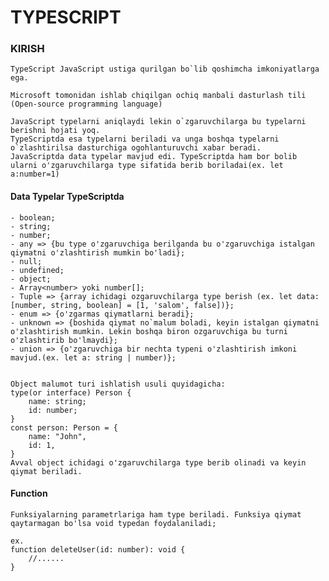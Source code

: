 # TYPESCRIPT

### KIRISH

    TypeScript JavaScript ustiga qurilgan bo`lib qoshimcha imkoniyatlarga ega.

    Microsoft tomonidan ishlab chiqilgan ochiq manbali dasturlash tili (Open-source programming language)

    JavaScript typelarni aniqlaydi lekin o`zgaruvchilarga bu typelarni berishni hojati yoq.
    TypeScriptda esa typelarni beriladi va unga boshqa typelarni o`zlashtirilsa dasturchiga ogohlanturuvchi xabar beradi.
    JavaScriptda data typelar mavjud edi. TypeScriptda ham bor bolib ularni o'zgaruvchilarga type sifatida berib boriladai(ex. let a:number=1)

#### Data Typelar TypeScriptda

    - boolean;
    - string;
    - number;
    - any => {bu type o'zgaruvchiga berilganda bu o'zgaruvchiga istalgan qiymatni o'zlashtirish mumkin bo'ladi};
    - null;
    - undefined;
    - object;
    - Array<number> yoki number[];
    - Tuple => {array ichidagi ozgaruvchilarga type berish (ex. let data: [number, string, boolean] = [1, 'salom', false])};
    - enum => {o'zgarmas qiymatlarni beradi};
    - unknown => {boshida qiymat no`malum boladi, keyin istalgan qiymatni o'zlashtirish mumkin. Lekin boshqa biron ozgaruvchiga bu turni o'zlashtirib bo'lmaydi};
    - union => {o'zgaruvchiga bir nechta typeni o'zlashtirish imkoni mavjud.(ex. let a: string | number)};


    Object malumot turi ishlatish usuli quyidagicha:
    type(or interface) Person {
        name: string;
        id: number;
    }
    const person: Person = {
        name: "John",
        id: 1,
    }
    Avval object ichidagi o'zgaruvchilarga type berib olinadi va keyin qiymat beriladi.

#### Function

    Funksiyalarning parametrlariga ham type beriladi. Funksiya qiymat qaytarmagan bo'lsa void typedan foydalaniladi;

    ex.
    function deleteUser(id: number): void {
        //......
    }
